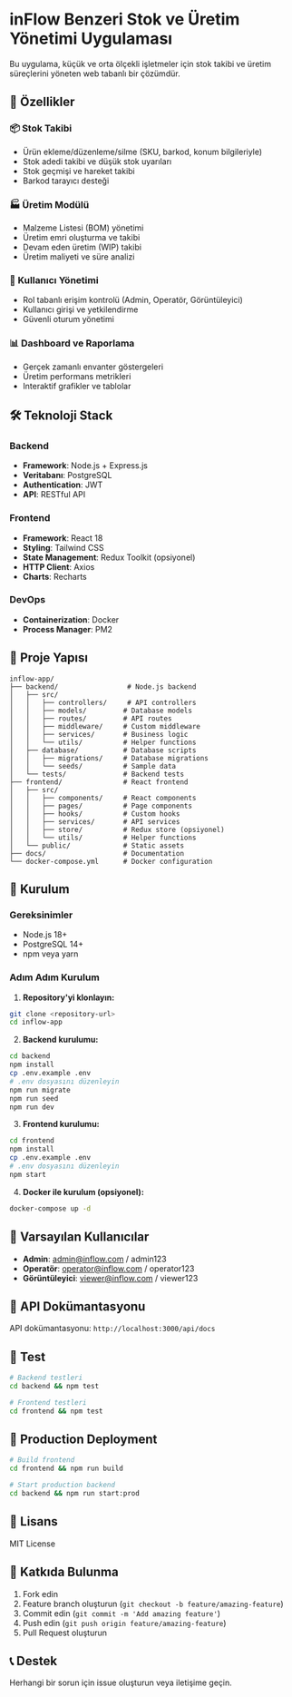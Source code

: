 # inFlow Benzeri Stok ve Üretim Yönetimi Uygulaması

Bu uygulama, küçük ve orta ölçekli işletmeler için stok takibi ve üretim süreçlerini yöneten web tabanlı bir çözümdür.

## 🚀 Özellikler

### 📦 Stok Takibi
- Ürün ekleme/düzenleme/silme (SKU, barkod, konum bilgileriyle)
- Stok adedi takibi ve düşük stok uyarıları
- Stok geçmişi ve hareket takibi
- Barkod tarayıcı desteği

### 🏭 Üretim Modülü
- Malzeme Listesi (BOM) yönetimi
- Üretim emri oluşturma ve takibi
- Devam eden üretim (WIP) takibi
- Üretim maliyeti ve süre analizi

### 👥 Kullanıcı Yönetimi
- Rol tabanlı erişim kontrolü (Admin, Operatör, Görüntüleyici)
- Kullanıcı girişi ve yetkilendirme
- Güvenli oturum yönetimi

### 📊 Dashboard ve Raporlama
- Gerçek zamanlı envanter göstergeleri
- Üretim performans metrikleri
- Interaktif grafikler ve tablolar

## 🛠 Teknoloji Stack

### Backend
- **Framework**: Node.js + Express.js
- **Veritabanı**: PostgreSQL
- **Authentication**: JWT
- **API**: RESTful API

### Frontend
- **Framework**: React 18
- **Styling**: Tailwind CSS
- **State Management**: Redux Toolkit (opsiyonel)
- **HTTP Client**: Axios
- **Charts**: Recharts

### DevOps
- **Containerization**: Docker
- **Process Manager**: PM2

## 📁 Proje Yapısı

```
inflow-app/
├── backend/                 # Node.js backend
│   ├── src/
│   │   ├── controllers/     # API controllers
│   │   ├── models/         # Database models
│   │   ├── routes/         # API routes
│   │   ├── middleware/     # Custom middleware
│   │   ├── services/       # Business logic
│   │   └── utils/          # Helper functions
│   ├── database/           # Database scripts
│   │   ├── migrations/     # Database migrations
│   │   └── seeds/          # Sample data
│   └── tests/              # Backend tests
├── frontend/               # React frontend
│   ├── src/
│   │   ├── components/     # React components
│   │   ├── pages/          # Page components
│   │   ├── hooks/          # Custom hooks
│   │   ├── services/       # API services
│   │   ├── store/          # Redux store (opsiyonel)
│   │   └── utils/          # Helper functions
│   └── public/             # Static assets
├── docs/                   # Documentation
└── docker-compose.yml      # Docker configuration
```

## 🚦 Kurulum

### Gereksinimler
- Node.js 18+
- PostgreSQL 14+
- npm veya yarn

### Adım Adım Kurulum

1. **Repository'yi klonlayın:**
```bash
git clone <repository-url>
cd inflow-app
```

2. **Backend kurulumu:**
```bash
cd backend
npm install
cp .env.example .env
# .env dosyasını düzenleyin
npm run migrate
npm run seed
npm run dev
```

3. **Frontend kurulumu:**
```bash
cd frontend
npm install
cp .env.example .env
# .env dosyasını düzenleyin
npm start
```

4. **Docker ile kurulum (opsiyonel):**
```bash
docker-compose up -d
```

## 🔐 Varsayılan Kullanıcılar

- **Admin**: admin@inflow.com / admin123
- **Operatör**: operator@inflow.com / operator123
- **Görüntüleyici**: viewer@inflow.com / viewer123

## 📖 API Dokümantasyonu

API dokümantasyonu: `http://localhost:3000/api/docs`

## 🧪 Test

```bash
# Backend testleri
cd backend && npm test

# Frontend testleri
cd frontend && npm test
```

## 🚀 Production Deployment

```bash
# Build frontend
cd frontend && npm run build

# Start production backend
cd backend && npm run start:prod
```

## 📄 Lisans

MIT License

## 🤝 Katkıda Bulunma

1. Fork edin
2. Feature branch oluşturun (`git checkout -b feature/amazing-feature`)
3. Commit edin (`git commit -m 'Add amazing feature'`)
4. Push edin (`git push origin feature/amazing-feature`)
5. Pull Request oluşturun

## 📞 Destek

Herhangi bir sorun için issue oluşturun veya iletişime geçin. 